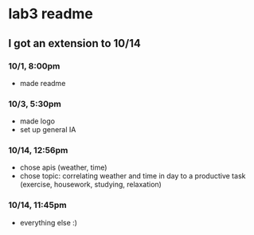 # lab3 readme
## I got an extension to 10/14

### 10/1, 8:00pm
- made readme

### 10/3, 5:30pm
- made logo
- set up general IA

### 10/14, 12:56pm
- chose apis (weather, time)
- chose topic: correlating weather and time in day to a productive task (exercise, housework, studying, relaxation)

### 10/14, 11:45pm
- everything else :) 